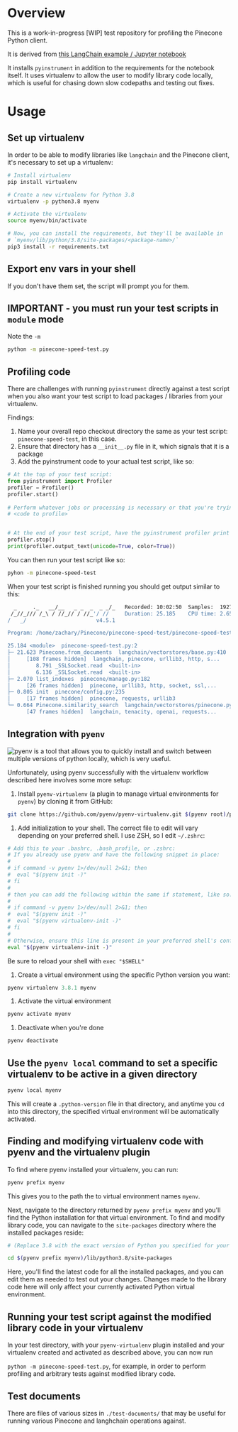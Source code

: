 # Overview
This is a work-in-progress [WIP] test repository for profiling the Pinecone Python client. 

It is derived from [this LangChain example / Jupyter notebook](https://github.com/langchain-ai/langchain/blob/master/docs/extras/integrations/vectorstores/pinecone.ipynb)

It installs `pyinstrument` in addition to the requirements for the notebook itself. It uses virtualenv to allow the user to modify library code locally, which is
useful for chasing down slow codepaths and testing out fixes.

# Usage 

## Set up virtualenv 

In order to be able to modify libraries like `langchain` and the Pinecone client, it's necessary to set up a virtualenv:

```bash
# Install virtualenv 
pip install virtualenv

# Create a new virtualenv for Python 3.8
virtualenv -p python3.8 myenv

# Activate the virtualenv
source myenv/bin/activate

# Now, you can install the requirements, but they'll be available in 
# `myenv/lib/python/3.8/site-packages/<package-name>/`
pip3 install -r requirements.txt
```

## Export env vars in your shell 

If you don't have them set, the script will prompt you for them. 

## IMPORTANT - you must run your test scripts in `module` mode 

Note the `-m`
```bash
python -m pinecone-speed-test.py
```

## Profiling code

There are challenges with running `pyinstrument` directly against a test script when you also want your test script to load packages / libraries from your virtualenv. 

Findings: 

1. Name your overall repo checkout directory the same as your test script: `pinecone-speed-test`, in this case. 
2. Ensure that directory has a `__init__.py` file in it, which signals that it is a package
3. Add the pyinstrument code to your actual test script, like so: 

```python
# At the top of your test script: 
from pyinstrument import Profiler
profiler = Profiler()
profiler.start()
 
# Perform whatever jobs or processing is necessary or that you're trying to profile
# <code to profile>


# At the end of your test script, have the pyinstrument profiler print out its findings: 
profiler.stop()
print(profiler.output_text(unicode=True, color=True))
```

You can then run your test script like so: 

```bash
pyhon -m pinecone-speed-test
```

When your test script is finished running you should get output similar to this: 

```bash
  _     ._   __/__   _ _  _  _ _/_   Recorded: 10:02:50  Samples:  1927
 /_//_/// /_\ / //_// / //_'/ //     Duration: 25.185    CPU time: 2.651
/   _/                      v4.5.1

Program: /home/zachary/Pinecone/pinecone-speed-test/pinecone-speed-test.py

25.184 <module>  pinecone-speed-test.py:2
├─ 21.623 Pinecone.from_documents  langchain/vectorstores/base.py:410
│     [108 frames hidden]  langchain, pinecone, urllib3, http, s...
│        8.791 _SSLSocket.read  <built-in>
│        6.136 _SSLSocket.read  <built-in>
├─ 2.070 list_indexes  pinecone/manage.py:182
│     [26 frames hidden]  pinecone, urllib3, http, socket, ssl,...
├─ 0.805 init  pinecone/config.py:235
│     [17 frames hidden]  pinecone, requests, urllib3
└─ 0.664 Pinecone.similarity_search  langchain/vectorstores/pinecone.py:148
      [47 frames hidden]  langchain, tenacity, openai, requests...
```

## Integration with `pyenv`

![pyenv](https://github.com/pyenv/pyenv) is a tool that allows you to quickly install and switch between multiple versions of python locally, which is very useful. 

Unfortunately, using pyenv successfully with the virtualenv workflow described here involves some more setup: 

1. Install `pyenv-virtualenv` (a plugin to manage virtual environments for `pyenv`) by cloning it from GitHub: 

```bash
git clone https://github.com/pyenv/pyenv-virtualenv.git $(pyenv root)/plugins/pyenv-virtualenv
```

1. Add initialization to your shell. The correct file to edit will vary depending on your preferred shell. I use ZSH, so I edit `~/.zshrc`: 
```bash
# Add this to your .bashrc, .bash_profile, or .zshrc:
# If you already use pyenv and have the following snippet in place: 
# 
# if command -v pyenv 1>/dev/null 2>&1; then
#  eval "$(pyenv init -)"
# fi
#
# then you can add the following within the same if statement, like so: 
#
# if command -v pyenv 1>/dev/null 2>&1; then
#  eval "$(pyenv init -)"
#  eval "$(pyenv virtualenv-init -)"
# fi
#
# Otherwise, ensure this line is present in your preferred shell's configuration file:
eval "$(pyenv virtualenv-init -)"
```

Be sure to reload your shell with `exec "$SHELL"`

1. Create a virtual environment using the specific Python version you want: 
```python
pyenv virtualenv 3.8.1 myenv
```

1. Activate the virtual environment 

```bash
pyenv activate myenv
```

1. Deactivate when you're done

```bash
pyenv deactivate
```

## Use the `pyenv local` command to set a specific virtualenv to be active in a given directory

```bash
pyenv local myenv
```

This will create a `.python-version` file in that directory, and anytime you `cd` into this directory, 
the specified virtual environment will be automatically activated. 

## Finding and modifying virtualenv code with pyenv and the virtualenv plugin

To find where pyenv installed your virtualenv, you can run: 
```bash
pyenv prefix myenv
```

This gives you to the path the to virtual environment names `myenv`. 

Next, navigate to the directory returned by `pyenv prefix myenv` and you'll find the Python installation
for that virtual environment. To find and modify library code, you can navigate to the `site-packages` directory 
where the installed packages reside: 

```bash
# (Replace 3.8 with the exact version of Python you specified for your virtualenv if it's different)

cd $(pyenv prefix myenv)/lib/python3.8/site-packages
```

Here, you'll find the latest code for all the installed packages, and you can edit them as needed to test out 
your changes. Changes made to the library code here will only affect your currently activated Python virtual 
environment. 

## Running your test script against the modified library code in your virtualenv

In your test directory, with your `pyenv-virtualenv` plugin installed and your
virtualenv created and activated as described above, you can now run 

`python -m pinecone-speed-test.py`, for example, in order to perform profiling and 
arbitrary tests against modified library code. 

## Test documents

There are files of various sizes in `./test-documents/` that may be useful for running various 
Pinecone and langhchain operations against.
